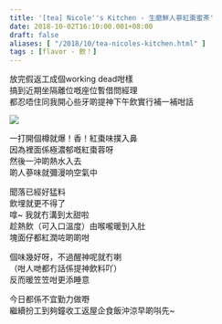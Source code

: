 ```yaml
---
title: '[tea] Nicole''s Kitchen - 生磨鮮人蔘紅棗蜜茶'
date: 2018-10-02T16:10:00.001+08:00
draft: false
aliases: [ "/2018/10/tea-nicoles-kitchen.html" ]
tags : [flavor - 飲！]
---
```


放完假返工成個working dead咁樣  
搞到近期坐隔離位嘅座位暫借問經理  
都忍唔住同我開心些牙啲提神下午飲實行補一補咁話  

![](/images/nicoleskitchen.jpg)

一打開個樽就爆！香！紅棗味撲入鼻  
因為裡面係極濃郁嘅紅棗蓉呀  
然後一沖啲熱水入去  
啲人蔘味就彌漫响空氣中  
  
聞落已經好猛料  
飲埋就更不得了  
嗱~ 我就冇溝到太甜啦  
趁熱飲（可入口溫度）由喉嚨暖到入肚  
塊面仔都紅潤咗啲啲咁  
  
個味幾好呀，不過醒神呢就冇喇  
（咁人哋都冇話係提神飲料吖）  
反而暖笠笠咁更添睡意  
  
今日都係不宜勤力做嘢  
繼續扮工到夠鐘收工返屋企食飯沖涼早啲唞先~